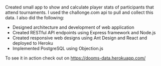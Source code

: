 Created small app to show and calculate player stats of participants that attend tournaments. I used the challonge.com api to pull and collect this data. I also did the following:
- Designed architecture and development of web application
- Created RESTful API endpoints using Express framework and Node.js
- Created responsive web designs using Ant Design and React and deployed to Heroku
- Implemented PostgreSQL using Objection.js

To see it in action check out on https://dooms-data.herokuapp.com/

